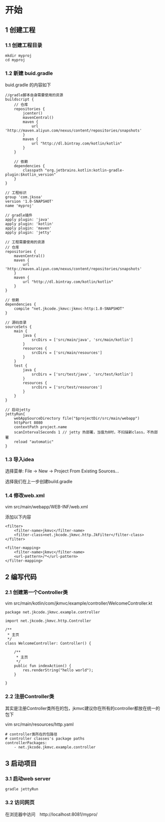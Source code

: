 # 开始

## 1 创建工程

### 1.1 创建工程目录

```
mkdir myproj
cd myproj
```

### 1.2 新建 buid.gradle

buid.gradle 的内容如下

```
//gradle脚本自身需要使用的资源
buildscript {
    // 仓库
    repositories {
        jcenter()
        mavenCentral()
        maven {
            url 'http://maven.aliyun.com/nexus/content/repositories/snapshots'
        }
        maven {
            url "http://dl.bintray.com/kotlin/kotlin"
        }
    }

    // 依赖
    dependencies {
        classpath "org.jetbrains.kotlin:kotlin-gradle-plugin:$kotlin_version"
    }
}

// 工程标识
group 'com.jksoa'
version '1.0-SNAPSHOT'
name 'myproj'

// gradle插件
apply plugin: 'java'
apply plugin: 'kotlin'
apply plugin: 'maven'
apply plugin: 'jetty'

// 工程需要使用的资源
// 仓库
repositories {
    mavenCentral()
    maven {
        url 'http://maven.aliyun.com/nexus/content/repositories/snapshots'
    }
    maven {
        url "http://dl.bintray.com/kotlin/kotlin"
    }
}

// 依赖
dependencies {
	compile "net.jkcode.jkmvc:jkmvc-http:1.0-SNAPSHOT"
}

// 源码目录
sourceSets {
    main {
        java {
            srcDirs = ['src/main/java', 'src/main/kotlin']
        }
        resources {
            srcDirs = ['src/main/resources']
        }
    }
    test {
        java {
            srcDirs = ['src/test/java', 'src/test/kotlin']
        }
        resources {
            srcDirs = ['src/test/resources']
        }
    }
}

// 启动jetty
jettyRun{
    webAppSourceDirectory file("$projectDir/src/main/webapp")
    httpPort 8080
    contextPath project.name
    scanIntervalSeconds 1 // jetty 热部署，当值为0时，不扫描新class，不热部署
    reload "automatic"
}
```

### 1.3 导入idea

选择菜单: File -> New -> Project From Existing Sources...

选择我们在上一步创建build.gradle

### 1.4 修改web.xml

vim src/main/webapp/WEB-INF/web.xml

添加以下内容

```
<filter>
    <filter-name>jkmvc</filter-name>
    <filter-class>net.jkcode.jkmvc.http.JkFilter</filter-class>
</filter>

<filter-mapping>
    <filter-name>jkmvc</filter-name>
    <url-pattern>/*</url-pattern>
</filter-mapping>
```
## 2 编写代码

### 2.1 创建第一个Controller类

vim src/main/kotlin/com/jkmvc/example/controller/WelcomeController.kt

```
package net.jkcode.jkmvc.example.controller

import net.jkcode.jkmvc.http.Controller

/**
 * 主页
 */
class WelcomeController: Controller() {

    /**
     * 主页
     */
    public fun indexAction() {
        res.renderString("hello world");
    }

}
```

### 2.2 注册Controller类

其实是注册Controller类所在的包，jkmvc建议你在所有的controller都放在统一的包下


vim src/main/resources/http.yaml

```
# controller类所在的包路径
# controller classes's package paths
controllerPackages:
    - net.jkcode.jkmvc.example.controller
```

## 3 启动项目

### 3.1 启动web server

```
gradle jettyRun
```

### 3.2 访问网页

在浏览器中访问　http://localhost:8081/mypro/
